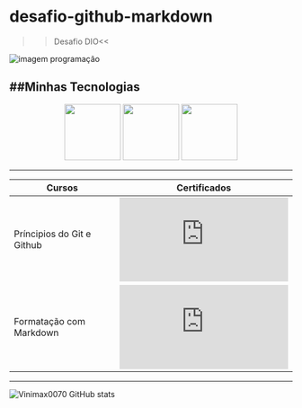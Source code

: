 # desafio-github-markdown

>>Desafio DIO<<

![imagem programação](https://www.superti360.com.br/wp-content/uploads/2022/02/0-destaque-linguagens-de-programacao-2019.jpg)

##Minhas Tecnologias 
------
<p align="center">
<img src="https://cdn.jsdelivr.net/gh/devicons/devicon@latest/icons/react/react-original-wordmark.svg" width=100px>
<img src="https://cdn.jsdelivr.net/gh/devicons/devicon@latest/icons/python/python-original-wordmark.svg" width=100px>          
<img src="https://cdn.jsdelivr.net/gh/devicons/devicon@latest/icons/django/django-plain-wordmark.svg" width=100px>
</p>

--------------

| Cursos | Certificados |
|--------|--------------|
|Príncipios do Git e Github| ![certificado](https://hermes.dio.me/certificates/QHTCIIVR.pdf)|
|Formatação com Markdown| ![certificado](https://hermes.dio.me/certificates/O6MCJRIL.pdf)|
------
![Vinimax0070 GitHub stats](https://github-readme-stats.vercel.app/api?username=Vinimax0070&show_icons=true&theme=dracula)
